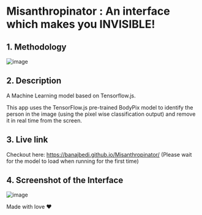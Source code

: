 # Misanthropinator : An interface which makes you INVISIBLE!

## **1. Methodology**
![image](https://user-images.githubusercontent.com/83486603/208036118-4a45a6c1-f522-472e-8efe-4b620550f784.png)


## **2. Description**
A Machine Learning model based on Tensorflow.js.

This app uses the TensorFlow.js pre-trained BodyPix model to identify the person in the image (using the pixel wise classification output) and remove it in real time from the screen.

## **3. Live link**
Checkout here: https://banajbedi.github.io/Misanthropinator/
(Please wait for the model to load when running for the first time) 

## **4. Screenshot of the Interface**
![image](https://user-images.githubusercontent.com/83486603/208035226-2dff8d9c-08f8-43fd-8b6e-f23314cf9381.png)

Made with love ♥
